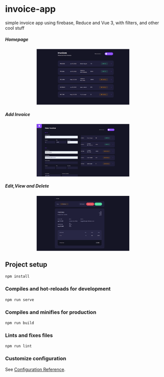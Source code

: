 # invoice-app

simple invoice app using firebase, Reduce and Vue 3, with filters, and other cool stuff

 ##### Homepage
<p align="center">
    <img src="img.png" width="300px">
</p>

##### Add Invoice
<p align="center">
    <img src="img_2.png" width="300px">
</p>

##### Edit,View and Delete
<p align="center">
    <img src="img_1.png" width="300px">
</p>


## Project setup
```
npm install
```

### Compiles and hot-reloads for development
```
npm run serve
```

### Compiles and minifies for production
```
npm run build
```

### Lints and fixes files
```
npm run lint
```

### Customize configuration
See [Configuration Reference](https://cli.vuejs.org/config/).
